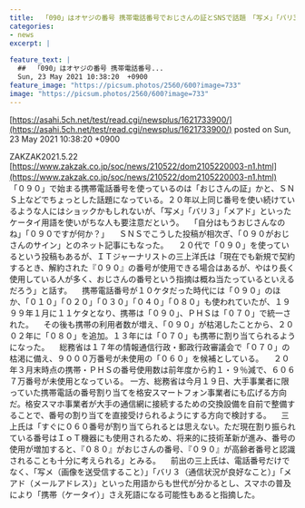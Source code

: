 ```yaml
---
title:  「090」はオヤジの番号 携帯電話番号でおじさんの証とSNSで話題　「写メ」「バリ3」「メアド」も死語か  
categories:
- news
excerpt: |
  
feature_text: |
  ##  「090」はオヤジの番号 携帯電話番号...
  Sun, 23 May 2021 10:38:20  +0900
feature_image: "https://picsum.photos/2560/600?image=733"
image: "https://picsum.photos/2560/600?image=733"
---
```


[https://asahi.5ch.net/test/read.cgi/newsplus/1621733900/](https://asahi.5ch.net/test/read.cgi/newsplus/1621733900/)
posted on Sun, 23 May 2021 10:38:20  +0900

<!--more-->

ZAKZAK2021.5.22 [https://www.zakzak.co.jp/soc/news/210522/dom2105220003-n1.html](https://www.zakzak.co.jp/soc/news/210522/dom2105220003-n1.html) 　「０９０」で始まる携帯電話番号を使っているのは「おじさんの証」かと、ＳＮＳ上などでちょっとした話題になっている。２０年以上同じ番号を使い続けているような人にはショックかもしれないが、「写メ」「バリ３」「メアド」といったケータイ用語を使いがちな人も要注意だという。 　「自分はもうおじさんなのね」「０９０ですが何か？」 　ＳＮＳでこうした投稿が相次ぎ、「０９０がおじさんのサイン」とのネット記事にもなった。 　２０代で「０９０」を使っているという投稿もあるが、ＩＴジャーナリストの三上洋氏は「現在でも新規で契約するとき、解約された『０９０』の番号が使用できる場合はあるが、やはり長く使用している人が多く、おじさんの番号という指摘は概ね当たっているといえるだろう」と話す。 　携帯電話番号が１０ケタだった時代には「０９０」のほか、「０１０」「０２０」「０３０」「０４０」「０８０」も使われていたが、１９９９年１月に１１ケタとなり、携帯は「０９０」、ＰＨＳは「０７０」で統一された。 　その後も携帯の利用者数が増え、「０９０」が枯渇したことから、２００２年に「０８０」を追加。１３年には「０７０」も携帯に割り当てられるようになった。 　総務省は１７年の情報通信行政・郵政行政審議会で「０７０」の枯渇に備え、９０００万番号が未使用の「０６０」を候補としている。 　２０年３月末時点の携帯・ＰＨＳの番号使用数は前年度から約１・９％減で、６０６７万番号が未使用となっている。 一方、総務省は今月１９日、大手事業者に限っていた携帯電話の番号割り当てを格安スマートフォン事業者にも広げる方向だ。格安スマホ事業者が大手の通信網に接続するための交換設備を自前で整備することで、番号の割り当てを直接受けられるようにする方向で検討する。 　三上氏は「すぐに０６０番号が割り当てられるとは思えない。ただ現在割り振られている番号はＩｏＴ機器にも使用されるため、将来的に技術革新が進み、番号の使用が増加すると、『０８０』がおじさんの番号、『０９０』が高齢者番号と認識されることも十分に考えられる」とみる。 　前出の三上氏は、電話番号だけでなく、「写メ（画像を送受信すること）」「バリ３（通信状況が良好なこと）」「メアド（メールアドレス）」といった用語からも世代が分かるとし、スマホの普及により「携帯（ケータイ）」さえ死語になる可能性もあると指摘した。
